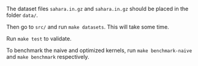 The dataset files `sahara.in.gz` and `sahara.in.gz` should be placed in the folder
`data/`.

Then go to `src/` and run `make datasets`. This will take some time.

Run `make test` to validate.

To benchmark the naive and optimized kernels, run `make benchmark-naive` and `make benchmark` respectively.





